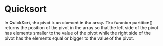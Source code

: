# Quicksort
In QuickSort, the pivot is an element in the array. The function  partition() returns the position of the pivot in the array so that the left side of the  pivot has elements smaller to the value of the pivot while the right side of the  pivot has the elements equal or bigger to the value of the pivot.
